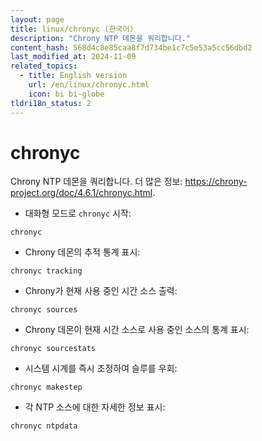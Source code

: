 ```yaml
---
layout: page
title: linux/chronyc (한국어)
description: "Chrony NTP 데몬을 쿼리합니다."
content_hash: 568d4c8e85caa8f7d734be1c7c5e53a5cc56dbd2
last_modified_at: 2024-11-09
related_topics:
  - title: English version
    url: /en/linux/chronyc.html
    icon: bi bi-globe
tldri18n_status: 2
---
```

# chronyc

Chrony NTP 데몬을 쿼리합니다.
더 많은 정보: <https://chrony-project.org/doc/4.6.1/chronyc.html>.

- 대화형 모드로 `chronyc` 시작:

`chronyc`

- Chrony 데몬의 추적 통계 표시:

`chronyc tracking`

- Chrony가 현재 사용 중인 시간 소스 출력:

`chronyc sources`

- Chrony 데몬이 현재 시간 소스로 사용 중인 소스의 통계 표시:

`chronyc sourcestats`

- 시스템 시계를 즉시 조정하여 슬루를 우회:

`chronyc makestep`

- 각 NTP 소스에 대한 자세한 정보 표시:

`chronyc ntpdata`
